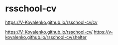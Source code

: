 # rsschool-cv

https://V-Kovalenko.github.io/rsschool-cv/cv

https://V-Kovalenko.github.io/rsschool-cv/
https://v-kovalenko.github.io/rsschool-cv/shelter
